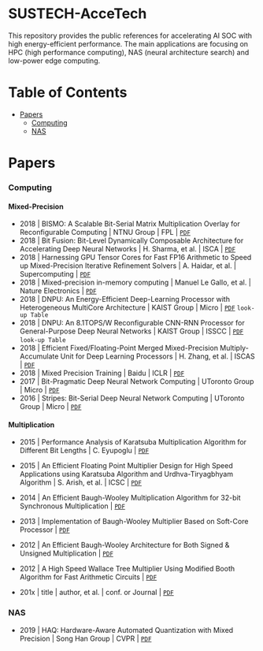 # SUSTECH-AcceTech
This repository provides the public references for accelerating AI SOC with high energy-efficient performance.
The main applications are focusing on HPC (high performance computing), NAS (neural architecture search) and low-power edge computing.


# Table of Contents
+ [Papers](#papers)
  - [Computing](#computing)
  - [NAS](#nas)


# Papers
### Computing 
#### Mixed-Precision
+ 2018 | BISMO: A Scalable Bit-Serial Matrix Multiplication Overlay for Reconfigurable Computing | NTNU Group | FPL | [`PDF`](https://arxiv.org/pdf/1806.08862.pdf)
+ 2018 | Bit Fusion: Bit-Level Dynamically Composable Architecture for Accelerating Deep Neural Networks | H. Sharma, et al. | ISCA | [`PDF`](https://arxiv.org/pdf/1712.01507.pdf)
+ 2018 | Harnessing GPU Tensor Cores for Fast FP16 Arithmetic to Speed up Mixed-Precision Iterative Refinement Solvers | A. Haidar, et al. | Supercomputing | [`PDF`](http://www.netlib.org/utk/people/JackDongarra/PAPERS/haidar_fp16_sc18.pdf)
+ 2018 | Mixed-precision in-memory computing | Manuel Le Gallo, et al. | Nature Electronics | [`PDF`](https://arxiv.org/pdf/1701.04279.pdf)
+ 2018 | DNPU: An Energy-Efficient Deep-Learning Processor with Heterogeneous MultiCore Architecture | KAIST Group | Micro | [`PDF`](https://ieeexplore.ieee.org/stamp/stamp.jsp?tp=&arnumber=8474942) `look-up Table`
+ 2018 | DNPU: An 8.1TOPS/W Reconfigurable CNN-RNN Processor for General-Purpose Deep Neural Networks | KAIST Group | ISSCC | [`PDF`](https://ieeexplore.ieee.org/stamp/stamp.jsp?tp=&arnumber=7870350) `look-up Table`
+ 2018 | Efficient Fixed/Floating-Point Merged Mixed-Precision Multiply-Accumulate Unit for Deep Learning Processors | H. Zhang, et al. | ISCAS | [`PDF`](https://ieeexplore.ieee.org/stamp/stamp.jsp?tp=&arnumber=8351354)
+ 2018 | Mixed Precision Training | Baidu | ICLR | [`PDF`](https://arxiv.org/pdf/1710.03740.pdf)
+ 2017 | Bit-Pragmatic Deep Neural Network Computing | UToronto Group | Micro | [`PDF`](https://arxiv.org/pdf/1610.06920.pdf) 
+ 2016 | Stripes: Bit-Serial Deep Neural Network Computing | UToronto Group | Micro | [`PDF`](http://www.ece.ubc.ca/~taylerh/doc/stripes_micro16.pdf) 
#### Multiplication
+ 2015 | Performance Analysis of Karatsuba Multiplication Algorithm for Different Bit Lengths | C. Eyupoglu | [`PDF`](https://reader.elsevier.com/reader/sd/pii/S1877042815038999?token=EB87D381723B92FB151FC26BE96E0B744C951A87F571460B2C7668FD0D2F59872C6C38AC5E7E494E9DC8E236AA565DC7)
+ 2015 | An Efficient Floating Point Multiplier Design for High Speed Applications using Karatsuba Algorithm and Urdhva-Tiryagbhyam Algorithm | S. Arish, et al. | ICSC | [`PDF`](https://arxiv.org/ftp/arxiv/papers/1910/1910.00976.pdf)
+ 2014 | An Efficient Baugh-Wooley Multiplication Algorithm for 32-bit Synchronous Multiplication | [`PDF`](https://pdfs.semanticscholar.org/b90b/552371ec9e0bb807e660899d84e78e548c48.pdf)
+ 2013 | Implementation of Baugh-Wooley Multiplier Based on Soft-Core Processor | [`PDF`](https://pdfs.semanticscholar.org/08f4/be48e73961111d58525b6d57574b5fbb1cb0.pdf)
+ 2012 | An Efficient Baugh-Wooley Architecture for Both Signed & Unsigned Multiplication | [`PDF`](http://www.ijcset.com/docs/IJCSET12-03-04-057.pdf)
+ 2012 | A High Speed Wallace Tree Multiplier Using Modified Booth Algorithm for Fast Arithmetic Circuits | [`PDF`](https://pdfs.semanticscholar.org/af1d/7fe13296a9309deacbc72d137804bd4de947.pdf)

+ 201x | title | author, et al. | conf. or Journal | [`PDF`](link)

### NAS
+ 2019 | HAQ: Hardware-Aware Automated Quantization with Mixed Precision | Song Han Group | CVPR | [`PDF`](https://arxiv.org/pdf/1811.08886.pdf)



